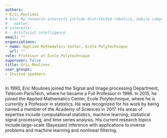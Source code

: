 ```yaml
---
authors:
- Eric Moulines
# bio: My research interests include distributed robotics, mobile computing and programmable
#   matter.
# interests:
# - Artificial intelligence
email: ""
organizations:
- name: Applied Mathematics Center, Ecole Polytechnique
  url: ""
role: Professor at Ecole Polytechnique
superuser: false
title: Eric Moulines
user_groups:
- Invited speakers
---
```


In 1990, Eric Moulines joined the Signal and Image processing Department, Télécom ParisTech, where he became a Full Professor in 1996. In 2015, he joined the Applied Mathematics Center, Ecole Polytechnique, where he is currently a Professor in statistics. He was recognized for his work by being named a member of the Academy of Sciences in 2017. His areas of expertise include computational statistics, machine learning, statistical signal processing, and time series analysis. His current research topics include large-scale (Bayesian) inference with applications to inverse problems and machine learning and nonlinear filtering.
